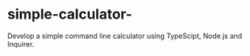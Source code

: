 # simple-calculator-
Develop a simple command line calculator using TypeScipt, Node.js and Inquirer.
